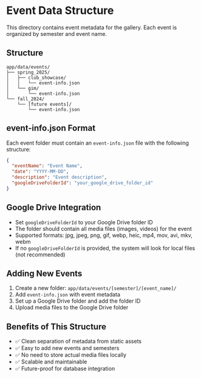 # Event Data Structure

This directory contains event metadata for the gallery. Each event is organized by semester and event name.

## Structure

```
app/data/events/
├── spring_2025/
│   ├── club_showcase/
│   │   └── event-info.json
│   └── gim/
│       └── event-info.json
└── fall_2024/
    └── [future events]/
        └── event-info.json
```

## event-info.json Format

Each event folder must contain an `event-info.json` file with the following structure:

```json
{
  "eventName": "Event Name",
  "date": "YYYY-MM-DD",
  "description": "Event description",
  "googleDriveFolderId": "your_google_drive_folder_id"
}
```

## Google Drive Integration

- Set `googleDriveFolderId` to your Google Drive folder ID
- The folder should contain all media files (images, videos) for the event
- Supported formats: jpg, jpeg, png, gif, webp, heic, mp4, mov, avi, mkv, webm
- If no `googleDriveFolderId` is provided, the system will look for local files (not recommended)

## Adding New Events

1. Create a new folder: `app/data/events/[semester]/[event_name]/`
2. Add `event-info.json` with event metadata
3. Set up a Google Drive folder and add the folder ID
4. Upload media files to the Google Drive folder

## Benefits of This Structure

- ✅ Clean separation of metadata from static assets
- ✅ Easy to add new events and semesters
- ✅ No need to store actual media files locally
- ✅ Scalable and maintainable
- ✅ Future-proof for database integration
